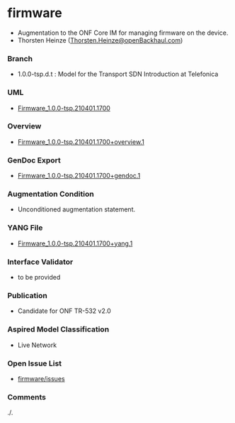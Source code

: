 # firmware
- Augmentation to the ONF Core IM for managing firmware on the device.
- Thorsten Heinze (Thorsten.Heinze@openBackhaul.com)

### Branch
- 1.0.0-tsp.d.t : Model for the Transport SDN Introduction at Telefonica

### UML
- [Firmware_1.0.0-tsp.210401.1700](./Firmware_1.0.0-tsp.210401.1700.zip)

### Overview 
- [Firmware_1.0.0-tsp.210401.1700+overview.1](./Firmware_1.0.0-tsp.210401.1700+overview.1.png)

### GenDoc Export
- [Firmware_1.0.0-tsp.210401.1700+gendoc.1](./Firmware_1.0.0-tsp.210401.1700+gendoc.1.docx)

### Augmentation Condition
- Unconditioned augmentation statement.

### YANG File
- [Firmware_1.0.0-tsp.210401.1700+yang.1](./Firmware_1.0.0-tsp.210401.1700+yang.1.zip)

### Interface Validator
- to be provided

### Publication
- Candidate for ONF TR-532 v2.0

### Aspired Model Classification
- Live Network

### Open Issue List
- [firmware/issues](../../issues)

### Comments
./.
